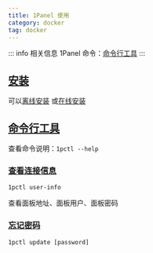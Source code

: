 ```yaml
---
title: 1Panel 使用
category: docker
tag: docker
---
```



::: info 相关信息
1Panel 命令：[命令行工具](https://1panel.cn/docs/installation/cli/)
:::

## [安装](#安装)

可以[离线安装](https://1panel.cn/docs/installation/package_installation/)
或[在线安装](https://1panel.cn/docs/installation/online_installation/)

## [命令行工具](#命令行工具)

查看命令说明：`1pctl --help`

### [查看连接信息](#查看连接信息)

`1pctl user-info`

查看面板地址、面板用户、面板密码

### [忘记密码](#忘记密码)

`1pctl update [password]`